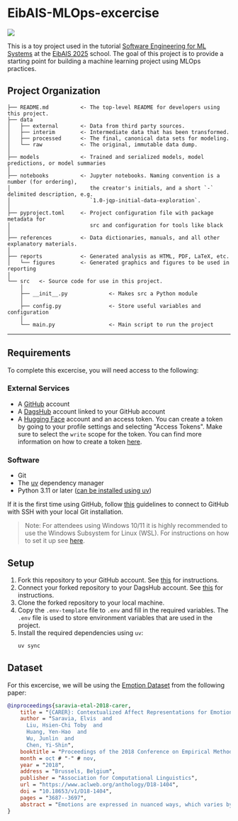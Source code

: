 # EibAIS-MLOps-excercise

<a target="_blank" href="https://cookiecutter-data-science.drivendata.org/">
    <img src="https://img.shields.io/badge/CCDS-Project%20template-328F97?logo=cookiecutter" />
</a>

This is a toy project used in the tutorial [Software Engineering for ML Systems](https://conf.researchr.org/track/cibse-2025/cibse-2025-eibais#Tutorial-3) at the [EibAIS 2025](https://conf.researchr.org/track/cibse-2025/cibse-2025-eibais#About) school. The goal of this project is to provide a starting point for building a machine learning project using MLOps practices.

## Project Organization

```
├── README.md          <- The top-level README for developers using this project.
├── data
│   ├── external       <- Data from third party sources.
│   ├── interim        <- Intermediate data that has been transformed.
│   ├── processed      <- The final, canonical data sets for modeling.
│   └── raw            <- The original, immutable data dump.
│
├── models             <- Trained and serialized models, model predictions, or model summaries
│
├── notebooks          <- Jupyter notebooks. Naming convention is a number (for ordering),
│                         the creator's initials, and a short `-` delimited description, e.g.
│                         `1.0-jqp-initial-data-exploration`.
│
├── pyproject.toml     <- Project configuration file with package metadata for 
│                         src and configuration for tools like black
│
├── references         <- Data dictionaries, manuals, and all other explanatory materials.
│
├── reports            <- Generated analysis as HTML, PDF, LaTeX, etc.
│   └── figures        <- Generated graphics and figures to be used in reporting
│
└── src   <- Source code for use in this project.
    │
    ├── __init__.py             <- Makes src a Python module
    │
    ├── config.py               <- Store useful variables and configuration
    │
    └── main.py                 <- Main script to run the project                
```

--------

## Requirements
To complete this excercise, you will need access to the following:

### External Services
- A [GitHub](https://github.com) account
- A [DagsHub](https://dagshub.com/) account linked to your GitHub account
- A [Hugging Face](https://huggingface.co/) account and an access token. You can create a token by going to your profile settings and selecting "Access Tokens". Make sure to select the `write` scope for the token. You can find more information on how to create a token [here](https://huggingface.co/docs/huggingface_hub/how-to-use-huggingface-hub#creating-a-token).

### Software
- Git
- The [uv](https://docs.astral.sh/uv/) dependency manager
- Python 3.11 or later ([can be installed using uv](https://docs.astral.sh/uv/guides/install-python/))

If it is the first time using GitHub, follow [this](https://docs.github.com/en/authentication/connecting-to-github-with-ssh) guidelines to connect to GitHub with SSH with your local Git installation.

> Note: For attendees using Windows 10/11 it is highly recommended to use the Windows Subsystem for Linux (WSL). For instructions on how to set it up see [here](https://learn.microsoft.com/en-us/windows/wsl/install).

## Setup
1. Fork this repository to your GitHub account. See [this](https://docs.github.com/en/pull-requests/collaborating-with-pull-requests/working-with-forks/fork-a-repo) for instructions.
2. Connect your forked repository to your DagsHub account. See [this](https://dagshub.com/docs/integration_guide/github/) for instructions.
3. Clone the forked repository to your local machine.
4. Copy the `.env-template` file to `.env` and fill in the required variables. The `.env` file is used to store environment variables that are used in the project.
5. Install the required dependencies using `uv`:
   ```bash
   uv sync
   ```


## Dataset
For this excercise, we will be using the [Emotion Dataset](https://huggingface.co/datasets/dair-ai/emotion) from the following paper:
```bibtex
@inproceedings{saravia-etal-2018-carer,
    title = "{CARER}: Contextualized Affect Representations for Emotion Recognition",
    author = "Saravia, Elvis  and
      Liu, Hsien-Chi Toby  and
      Huang, Yen-Hao  and
      Wu, Junlin  and
      Chen, Yi-Shin",
    booktitle = "Proceedings of the 2018 Conference on Empirical Methods in Natural Language Processing",
    month = oct # "-" # nov,
    year = "2018",
    address = "Brussels, Belgium",
    publisher = "Association for Computational Linguistics",
    url = "https://www.aclweb.org/anthology/D18-1404",
    doi = "10.18653/v1/D18-1404",
    pages = "3687--3697",
    abstract = "Emotions are expressed in nuanced ways, which varies by collective or individual experiences, knowledge, and beliefs. Therefore, to understand emotion, as conveyed through text, a robust mechanism capable of capturing and modeling different linguistic nuances and phenomena is needed. We propose a semi-supervised, graph-based algorithm to produce rich structural descriptors which serve as the building blocks for constructing contextualized affect representations from text. The pattern-based representations are further enriched with word embeddings and evaluated through several emotion recognition tasks. Our experimental results demonstrate that the proposed method outperforms state-of-the-art techniques on emotion recognition tasks.",
}
```